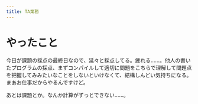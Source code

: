 ```yaml
---
title: TA業務
---
```


# やったこと

今日が課題の採点の最終日なので、延々と採点してる。疲れる……。他人の書いたプログラムの採点、まずコンパイルして適切に問題をこちらで理解して問題点を把握してみみたいなことをしないといけなくて、結構しんどい気持ちになる。
まあお仕事だからやるんですけど。

あとは課題とか。なんか計算がずっとできない……。
